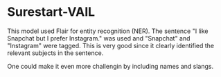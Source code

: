 # Surestart-VAIL

This model used Flair for entity recognition (NER). The sentence "I like Snapchat but I prefer Instagram." was used and "Snapchat" and "Instagram" were tagged. This is very good since it clearly identified the relevant subjects in the sentence. 

One could make it even more challengin by including names and slangs.
